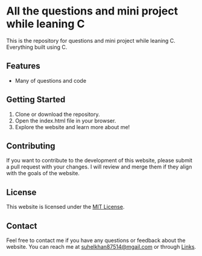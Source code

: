 # All the questions and mini project while leaning C

This is the repository for questions and mini project while leaning C. Everything built using C.

## Features
- Many of questions and code



## Getting Started
1. Clone or download the repository.
2. Open the index.html file in your browser.
3. Explore the website and learn more about me!

## Contributing
If you want to contribute to the development of this website, please submit a pull request with your changes. I will review and merge them if they align with the goals of the website.

## License
This website is licensed under the [MIT License](https://github.com/moonLight-7k/ALL_C/blob/main/LICENSE).

## Contact
Feel free to contact me if you have any questions or feedback about the website. You can reach me at [suhelkhan87514@mgail.com](mailto:suhelkhan87514@gmail.com) or through [Links](https://linktr.ee/moonlight7k).
